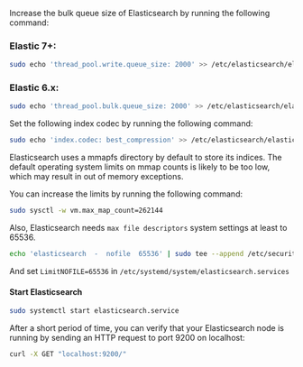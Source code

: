 

Increase the bulk queue size of Elasticsearch by running the following command:
### Elastic 7+:
``` bash 
sudo echo 'thread_pool.write.queue_size: 2000' >> /etc/elasticsearch/elasticsearch.yml
```
### Elastic 6.x: 
``` bash 
sudo echo 'thread_pool.bulk.queue_size: 2000' >> /etc/elasticsearch/elasticsearch.yml
```

Set the following index codec by running the following command:
``` bash 
sudo echo 'index.codec: best_compression' >> /etc/elasticsearch/elasticsearch.yml
```

Elasticsearch uses a mmapfs directory by default to store its indices. The default operating system limits on mmap counts is likely to be too low, which may result in out of memory exceptions.

You can increase the limits by running the following command:

``` bash 
sudo sysctl -w vm.max_map_count=262144
```

Also, Elasticsearch needs `max file descriptors` system settings at least to 65536.
``` bash 
echo 'elasticsearch  -  nofile  65536' | sudo tee --append /etc/security/limits.conf > /dev/null
```
And set `LimitNOFILE=65536` in `/etc/systemd/system/elasticsearch.services` 

#### Start Elasticsearch

``` bash
sudo systemctl start elasticsearch.service
```

After a short period of time, you can verify that your Elasticsearch node is running by sending an HTTP request to port 9200 on localhost:

``` bash
curl -X GET "localhost:9200/"
```

